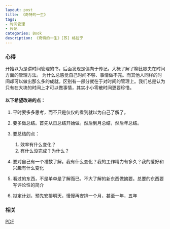 ```yaml
---
layout: post
title: 《奇特的一生》
tags:
- 时间管理
- 传记
categories: Book
description: 《奇特的一生》[苏] 格拉宁 
---
```


### 心得

开始以为是讲时间管理的书，后面发现是偏向于传记。大概了解了柳比歇夫在时间方面的管理方法。
为什么总感觉自己时间不够、事情做不完。而其他人同样的时间却可以做出那么多的成就。区别有一部分就在于对时间的管理上。我们总是认为只有在大块的时间上才可以做事情，其实小小零散时间更要珍惜。

#### 以下希望改进的点：

1. 平时要多多思考，而不只是仅仅的看到就以为自己了解了。
2. 要多做总结。首先从日总结开始做。然后到月总结，然后年总结。
3. 要总结的点：
	1. 效率有什么变化？
	2. 有什么没完成？为什么？

4. 要对自己有一个准数了解。我有什么变化？我的工作精力有多久？我的爱好和兴趣有什么变化
5. 看过的东西，不是单单是了解而已。不大了解的新东西做摘要。总要的东西要写评论性的简介
6. 拟定计划，预先安排明天，慢慢再安排一个月，甚至一年，五年

### 相关	

[PDF](https://pan.baidu.com/s/1o8KzJlg)


